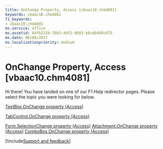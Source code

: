 ```yaml
---
title: OnChange Property, Access [vbaac10.chm4081]
keywords: vbaac10.chm4081
f1_keywords:
- vbaac10.chm4081
ms.service: office
ms.assetid: 64fb232d-76b3-4df2-8683-b6cdb449c075
ms.date: 06/08/2017
ms.localizationpriority: medium
---
```



# OnChange Property, Access [vbaac10.chm4081]

Hi there! You have landed on one of our F1 Help redirector pages. Please select the topic you were looking for below.

[TextBox.OnChange property (Access)](https://msdn.microsoft.com/library/ea25341f-fd30-62b1-476d-29febf4db4b4%28Office.15%29.aspx)

[TabControl.OnChange property (Access)](https://msdn.microsoft.com/library/373307d6-0106-af99-bf0e-5e4c155252ec%28Office.15%29.aspx)

[Form.SelectionChange property (Access)](https://msdn.microsoft.com/library/e31876fc-103a-d231-a6fa-7cb026a343e1%28Office.15%29.aspx)
[Attachment.OnChange property (Access)](https://msdn.microsoft.com/library/c2c12032-463a-2e3e-f434-defce71c8138%28Office.15%29.aspx)
[ComboBox.OnChange property (Access)](https://msdn.microsoft.com/library/e3c26738-a14f-e379-d909-f4919bb37a20%28Office.15%29.aspx)

[!include[Support and feedback](~/includes/feedback-boilerplate.md)]